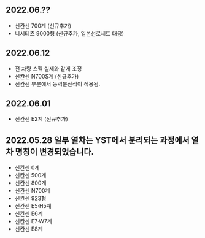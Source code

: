 2022.06.??
-----
* 신칸센 700계 (신규추가)
* 니시테츠 9000형 (신규추가, 일본선로세트 대응)

2022.06.12
-----
* 전 차량 스펙 실제와 같게 조정
* 신칸센 N700S계 (신규추가)
* 신칸센 부분에서 동력분산식이 적용됨.

2022.06.01
-----
* 신칸센 E2계 (신규추가)

2022.05.28
일부 열차는 YST에서 분리되는 과정에서 열차 명칭이 변경되었습니다.
-----
* 신칸센 0계
* 신칸센 500계
* 신칸센 800계
* 신칸센 N700계
* 신칸센 923형
* 신칸센 E5·H5계
* 신칸센 E6계
* 신칸센 E7·W7계
* 신칸센 E8계
